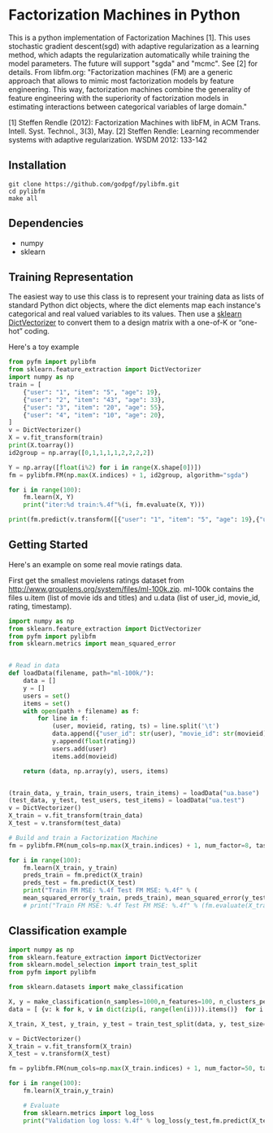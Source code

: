 # Factorization Machines in Python

This is a python implementation of Factorization Machines [1]. This uses stochastic gradient descent(sgd) with adaptive regularization as a learning method, which adapts the regularization automatically while training the model parameters. The future will support "sgda" and "mcmc". See [2] for details. From libfm.org: "Factorization machines (FM) are a generic approach that allows to mimic most factorization models by feature engineering. This way, factorization machines combine the generality of feature engineering with the superiority of factorization models in estimating interactions between categorical variables of large domain."

[1] Steffen Rendle (2012): Factorization Machines with libFM, in ACM Trans. Intell. Syst. Technol., 3(3), May.
[2] Steffen Rendle: Learning recommender systems with adaptive regularization. WSDM 2012: 133-142

## Installation
```
git clone https://github.com/godpgf/pylibfm.git
cd pylibfm
make all
```

## Dependencies
* numpy
* sklearn

## Training Representation
The easiest way to use this class is to represent your training data as lists of standard Python dict objects, where the dict elements map each instance's categorical and real valued variables to its values. Then use a [sklearn DictVectorizer](http://scikit-learn.org/dev/modules/generated/sklearn.feature_extraction.DictVectorizer.html#sklearn.feature_extraction.DictVectorizer) to convert them to a design matrix with a one-of-K or “one-hot” coding.

Here's a toy example

```python
from pyfm import pylibfm
from sklearn.feature_extraction import DictVectorizer
import numpy as np
train = [
    {"user": "1", "item": "5", "age": 19},
    {"user": "2", "item": "43", "age": 33},
    {"user": "3", "item": "20", "age": 55},
    {"user": "4", "item": "10", "age": 20},
]
v = DictVectorizer()
X = v.fit_transform(train)
print(X.toarray())
id2group = np.array([0,1,1,1,1,2,2,2,2])

Y = np.array([float(i%2) for i in range(X.shape[0])])
fm = pylibfm.FM(np.max(X.indices) + 1, id2group, algorithm="sgda")

for i in range(100):
    fm.learn(X, Y)
    print("iter:%d train:%.4f"%(i, fm.evaluate(X, Y)))

print(fm.predict(v.transform([{"user": "1", "item": "5", "age": 19},{"user": "4", "item": "10", "age": 20}])))
```

## Getting Started
Here's an example on some real  movie ratings data.

First get the smallest movielens ratings dataset from http://www.grouplens.org/system/files/ml-100k.zip.
ml-100k contains the files u.item (list of movie ids and titles) and u.data (list of user_id, movie_id, rating, timestamp).

```python
import numpy as np
from sklearn.feature_extraction import DictVectorizer
from pyfm import pylibfm
from sklearn.metrics import mean_squared_error


# Read in data
def loadData(filename, path="ml-100k/"):
    data = []
    y = []
    users = set()
    items = set()
    with open(path + filename) as f:
        for line in f:
            (user, movieid, rating, ts) = line.split('\t')
            data.append({"user_id": str(user), "movie_id": str(movieid)})
            y.append(float(rating))
            users.add(user)
            items.add(movieid)

    return (data, np.array(y), users, items)


(train_data, y_train, train_users, train_items) = loadData("ua.base")
(test_data, y_test, test_users, test_items) = loadData("ua.test")
v = DictVectorizer()
X_train = v.fit_transform(train_data)
X_test = v.transform(test_data)

# Build and train a Factorization Machine
fm = pylibfm.FM(num_cols=np.max(X_train.indices) + 1, num_factor=8, task="regression", learning_rate=0.001)

for i in range(100):
    fm.learn(X_train, y_train)
    preds_train = fm.predict(X_train)
    preds_test = fm.predict(X_test)
    print("Train FM MSE: %.4f Test FM MSE: %.4f" % (
    mean_squared_error(y_train, preds_train), mean_squared_error(y_test, preds_test)))
    # print("Train FM MSE: %.4f Test FM MSE: %.4f" % (fm.evaluate(X_train, y_train), fm.evaluate(X_test, y_test)))
```

## Classification example
```python
import numpy as np
from sklearn.feature_extraction import DictVectorizer
from sklearn.model_selection import train_test_split
from pyfm import pylibfm

from sklearn.datasets import make_classification

X, y = make_classification(n_samples=1000,n_features=100, n_clusters_per_class=1)
data = [ {v: k for k, v in dict(zip(i, range(len(i)))).items()}  for i in X]

X_train, X_test, y_train, y_test = train_test_split(data, y, test_size=0.1, random_state=42)

v = DictVectorizer()
X_train = v.fit_transform(X_train)
X_test = v.transform(X_test)

fm = pylibfm.FM(num_cols=np.max(X_train.indices) + 1, num_factor=50, task="classification", learning_rate=0.00006)

for i in range(100):
    fm.learn(X_train,y_train)

    # Evaluate
    from sklearn.metrics import log_loss
    print("Validation log loss: %.4f" % log_loss(y_test,fm.predict(X_test)))
```

